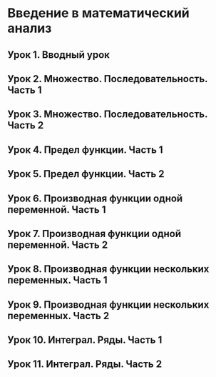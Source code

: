 # Введение в математический анализ

## Урок 1. Вводный урок

## Урок 2. Множество. Последовательность. Часть 1

## Урок 3. Множество. Последовательность. Часть 2

## Урок 4. Предел функции. Часть 1

## Урок 5. Предел функции. Часть 2

## Урок 6. Производная функции одной переменной. Часть 1

## Урок 7. Производная функции одной переменной. Часть 2

## Урок 8. Производная функции нескольких переменных. Часть 1

## Урок 9. Производная функции нескольких переменных. Часть 2

## Урок 10. Интеграл. Ряды. Часть 1

## Урок 11. Интеграл. Ряды. Часть 2